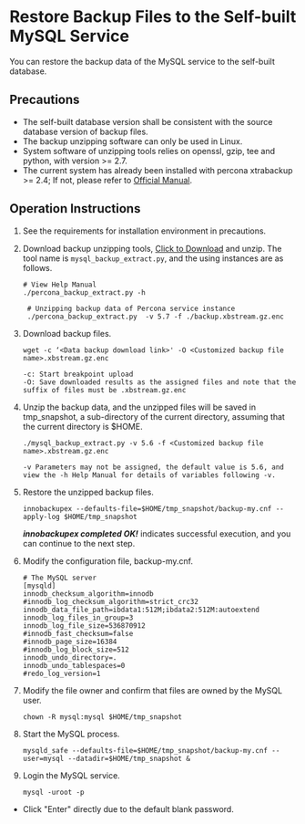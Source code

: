 # Restore Backup Files to the Self-built MySQL Service

You can restore the backup data of the MySQL service to the self-built database.

## Precautions
* The self-built database version shall be consistent with the source database version of backup files.
* The backup unzipping software can only be used in Linux.
* System software of unzipping tools relies on openssl, gzip, tee and python, with version >= 2.7.
* The current system has already been installed with percona xtrabackup >= 2.4; If not, please refer to [Official Manual](https://www.percona.com/doc/percona-xtrabackup/2.4/index.html).

## Operation Instructions
1. See the requirements for installation environment in precautions.
2. Download backup unzipping tools, [Click to Download](http://jddb-common-public.s-bj.jcloud.com/mysql_backup_extract_tool.tar.gz) and unzip. The tool name is `mysql_backup_extract.py`, and the using instances are as follows.
    
    ```
    # View Help Manual
    ./percona_backup_extract.py -h
     
     # Unzipping backup data of Percona service instance
     ./percona_backup_extract.py  -v 5.7 -f ./backup.xbstream.gz.enc
    ```
3. Download backup files.

    ```
    wget -c ‘<Data backup download link>' -O <Customized backup file name>.xbstream.gz.enc

    -c: Start breakpoint upload
    -O: Save downloaded results as the assigned files and note that the suffix of files must be .xbstream.gz.enc
    ```

4. Unzip the backup data, and the unzipped files will be saved in tmp_snapshot, a sub-directory of the current directory, assuming that the current directory is $HOME.

    ```
    ./mysql_backup_extract.py -v 5.6 -f <Customized backup file name>.xbstream.gz.enc
    
    -v Parameters may not be assigned, the default value is 5.6, and view the -h Help Manual for details of variables following -v.
    ```

5. Restore the unzipped backup files.

    ```
    innobackupex --defaults-file=$HOME/tmp_snapshot/backup-my.cnf --apply-log $HOME/tmp_snapshot
    ``` 
    ***innobackupex completed OK!*** indicates successful execution, and you can continue to the next step.

6. Modify the configuration file, backup-my.cnf.

    ```
    # The MySQL server
    [mysqld]
    innodb_checksum_algorithm=innodb
    #innodb_log_checksum_algorithm=strict_crc32
    innodb_data_file_path=ibdata1:512M;ibdata2:512M:autoextend
    innodb_log_files_in_group=3
    innodb_log_file_size=536870912
    #innodb_fast_checksum=false
    #innodb_page_size=16384
    #innodb_log_block_size=512
    innodb_undo_directory=.
    innodb_undo_tablespaces=0
    #redo_log_version=1
    ```

7. Modify the file owner and confirm that files are owned by the MySQL user.

    ```
    chown -R mysql:mysql $HOME/tmp_snapshot
    ```

8. Start the MySQL process.

    ```
    mysqld_safe --defaults-file=$HOME/tmp_snapshot/backup-my.cnf --user=mysql --datadir=$HOME/tmp_snapshot &
    ```

9. Login the MySQL service.

    ```
    mysql -uroot -p
    ```

* Click "Enter" directly due to the default blank password.
